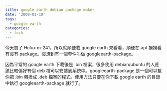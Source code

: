 ```yaml
---
title: google earth debian package maker
date: '2009-01-10'
tags:
  - google earth
categories:
  - tech
---
```

今天買了 Holux m-241，所以就順便載 google earth 來看看，順便在 apt 撈撈看有沒有 package。沒想到有一個套件叫做 googleearth-package。  
  
因為平常的 google earth 下載後是 .bin 檔案，很多使用 debian/ubuntu 的人應該比較偏好有個 deb 檔可以安裝到系統中。googleearth-package 是一個可以幫你把 .bin 轉換成 .deb 檔案的程式。使用方法只要在你下載 google earth 的目錄中執行 googleearth-package 就行了。